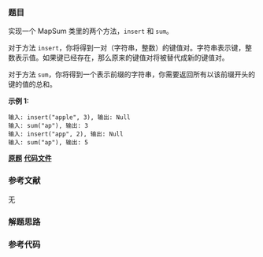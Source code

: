 ### 题目
实现一个 MapSum 类里的两个方法，`insert` 和 `sum`。

对于方法 `insert`，你将得到一对（字符串，整数）的键值对。字符串表示键，整数表示值。如果键已经存在，那么原来的键值对将被替代成新的键值对。

对于方法 `sum`，你将得到一个表示前缀的字符串，你需要返回所有以该前缀开头的键的值的总和。

**示例 1:**

    
    
    输入: insert("apple", 3), 输出: Null
    输入: sum("ap"), 输出: 3
    输入: insert("app", 2), 输出: Null
    输入: sum("ap"), 输出: 5
    

 **[原题](https://leetcode-cn.com/problems/map-sum-pairs/)**    **[代码文件]()**


### 参考文献
无

### 解题思路




### 参考代码

```go


```




